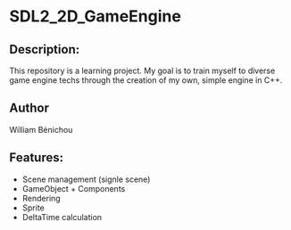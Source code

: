 # SDL2_2D_GameEngine

## Description:
This repository is a learning project. My goal is to train myself to diverse game engine techs through the creation of my own, simple engine in C++.

## Author
William Bénichou

## Features:
- Scene management (signle scene)
- GameObject + Components
- Rendering
- Sprite
- DeltaTime calculation

